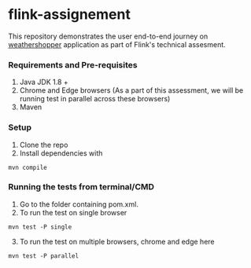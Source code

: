 # flink-assignement
This repository demonstrates the user end-to-end journey on [weathershopper](https://weathershopper.pythonanywhere.com/) application as part of Flink's technical assesment.

### Requirements and Pre-requisites
1. Java JDK 1.8 +
2. Chrome and Edge browsers (As a part of this assessment, we will be running test in parallel across these browsers)
3. Maven 

### Setup
1. Clone the repo
2. Install dependencies with
```
mvn compile
```
### Running the tests from terminal/CMD
1. Go to the folder containing pom.xml.
2. To run the test on single browser
```
mvn test -P single
```
3. To run the test on multiple browsers, chrome and edge here
```
mvn test -P parallel
```
 
